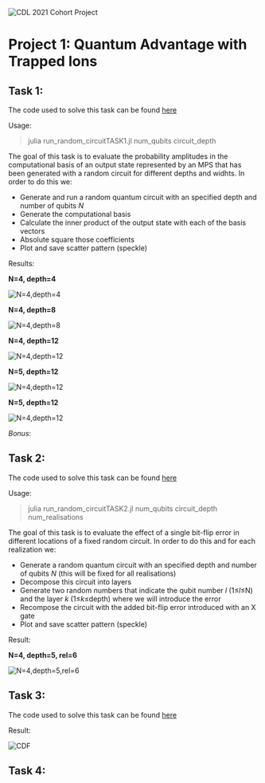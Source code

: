 ![CDL 2021 Cohort Project](logo.jpg)
# Project 1: Quantum Advantage with Trapped Ions 

## Task 1:

The code used to solve this task can be found [here](run_random_circuitTASK1.jl)

Usage:
> julia  run_random_circuitTASK1.jl  num_qubits circuit_depth

The goal of this task is to evaluate the probability amplitudes in the computational basis of an output state represented by an MPS that has been generated with a random circuit for different depths and widhts. In order to do this we:

  * Generate and run a random quantum circuit with an specified depth and number of qubits *N*
  * Generate the computational basis 
  * Calculate the inner product of the output state with each of the basis vectors
  * Absolute square those coefficients
  * Plot and save scatter pattern (speckle)

Results:

**N=4, depth=4**

![N=4,depth=4](Speckle44.png)

**N=4, depth=8**

![N=4,depth=8](Speckle48.png)

**N=4, depth=12**

![N=4,depth=12](Speckle412.png)

**N=5, depth=12**

![N=4,depth=12](Speckle512.png)

**N=5, depth=12**

![N=4,depth=12](Speckle612.png)

*Bonus*:

## Task 2:

The code used to solve this task can be found [here](run_random_circuitTASK2.jl)

Usage:
> julia  run_random_circuitTASK2.jl  num_qubits circuit_depth num_realisations

The goal of this task is to evaluate the effect of a single bit-flip error in different locations of a fixed random circuit. In order to do this and for each realization we:

  * Generate a random quantum circuit with an specified depth and number of qubits *N* (this will be fixed for all realisations)
  * Decompose this circuit into layers
  * Generate two random numbers that indicate the qubit number *l* (1≤*l*≤N) and the layer *k* (1≤*k*≤depth) where we will introduce the error
  * Recompose the circuit with the added bit-flip error introduced with an X gate
  * Plot and save scatter pattern (speckle)

Result:

**N=4, depth=5, rel=6**

![N=4,depth=5,rel=6](Speckle_collage.png)

## Task 3: 

The code used to solve this task can be found [here](run_random_circuitTASK3.jl)

Result:

![CDF](CDF.png)


## Task 4:
